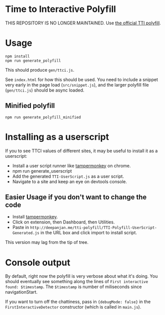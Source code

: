 Time to Interactive Polyfill
============================

THIS REPOSITORY IS NO LONGER MAINTAINED. Use [the official TTI polyfill](https://github.com/GoogleChrome/tti-polyfill).

# Usage

```shell
npm install
npm run generate_polyfill
```

This should produce `gen/ttci.js`.

See `index.html` for how this should be used. You need to include a snippet very early in the page load (`src/snippet.js`), and the larger polyfill file (`gen/ttci.js`) should be async loaded.


## Minified polyfill

```shell
npm run generate_polyfill_minified
```

# Installing as a userscript
If you to see TTCI values of different sites, it may be useful to install it as a userscript: 

- Install a user script runner like [tampermonkey](https://chrome.google.com/webstore/detail/tampermonkey/dhdgffkkebhmkfjojejmpbldmpobfkfo?hl=en) on chrome.
- npm run generate_userscript
- Add the generated `TTI-UserScript.js` as a user script.
- Navigate to a site and keep an eye on devtools console.


## Easier Usage if you don't want to change the code

- Install [tampermonkey](https://chrome.google.com/webstore/detail/tampermonkey/dhdgffkkebhmkfjojejmpbldmpobfkfo?hl=en).
- Click on extension, then Dashboard, then Utilities.
- Paste in `http://deepanjan.me/tti-polyfill/TTI-Polyfill-UserScript-Generated.js` in the URL box and click import to install script.

This version may lag from the tip of tree.

# Console output

By default, right now the polyfill is very verbose about what it's doing. You
should eventually see something along the lines of `First interactive found:
$timestamp`. The `$timestamp` is number of miliseconds since navigationStart.

If you want to turn off the chattiness, pass in `{debugMode: false}` in the
`FirstInteractiveDetector` constructor (which is called in `main.js`).
